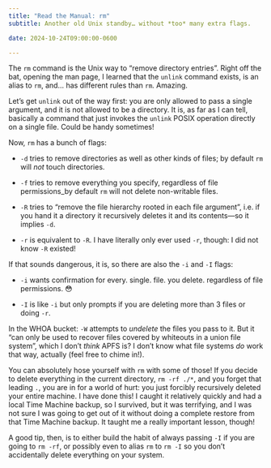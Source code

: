 ```yaml
---
title: "Read the Manual: rm"
subtitle: Another old Unix standby… without *too* many extra flags.

date: 2024-10-24T09:00:00-0600

---
```


The `rm` command is the Unix way to “remove directory entries”. Right off the bat, opening the man page, I learned that the `unlink` command exists, is an alias to `rm`, and… has different rules than `rm`. Amazing.

Let’s get `unlink` out of the way first: you are only allowed to pass a single argument, and it is not allowed to be a directory. It is, as far as I can tell, basically a command that just invokes the `unlink` POSIX operation directly on a single file. Could be handy sometimes!

Now, `rm` has a bunch of flags:

- `-d` tries to remove directories as well as other kinds of files; by default `rm` will *not* touch directories.

- `-f` tries to remove everything you specify, regardless of file permissions_by default `rm` will not delete non-writable files.

- `-R` tries to “remove the file hierarchy rooted in each file argument”, i.e. if you hand it a directory it recursively deletes it and its contents—so it implies `-d`.

- `-r` is equivalent to `-R`. I have literally only ever used `-r`, though: I did not know `-R` existed!

If that sounds dangerous, it is, so there are also the `-i` and `-I` flags:

- `-i` wants confirmation for every. single. file. you delete. regardless of file permissions. 😳

- `-I` is like `-i` but only prompts if you are deleting more than 3 files or doing `-r`.

In the <span class='all-smcp'>WHOA</span> bucket: `-W` attempts to *undelete* the files you pass to it. But it “can only be used to recover files covered by whiteouts in a union file system”, which I don’t *think* APFS is? I don’t know what file systems *do* work that way, actually (feel free to chime in!).

You can absolutely hose yourself with `rm` with some of those! If you decide to delete everything in the current directory, `rm -rf ./*`, and you forget that leading `.`, you are in for a world of hurt: you just forcibly recursively deleted your entire machine. I have done this! I caught it relatively quickly and had a local Time Machine backup, so I survived, but it was terrifying, and I was not sure I was going to get out of it without doing a complete restore from that Time Machine backup. It taught me a really important lesson, though!

A good tip, then, is to either build the habit of always passing `-I` if you are going to `rm -rf`, or possibly even to alias `rm` to `rm -I` so you don’t accidentally delete everything on your system.
